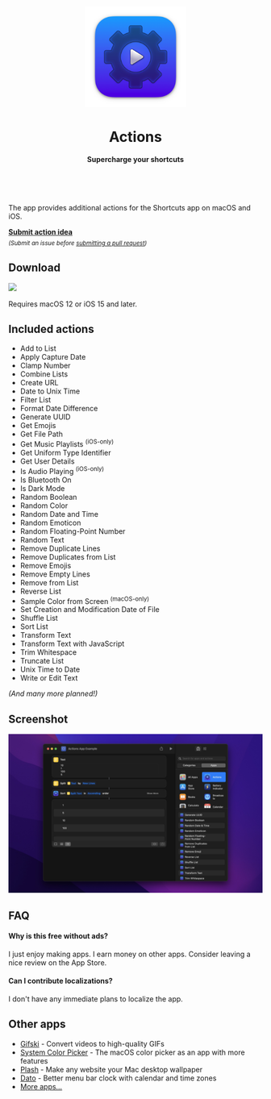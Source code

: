 <div align="center">
	<br>
	<a href="https://sindresorhus.com/actions">
		<img src="Stuff/AppIcon-readme.png" width="200" height="200">
	</a>
	<h1>Actions</h1>
	<p>
		<b>Supercharge your shortcuts</b>
	</p>
	<br>
	<br>
	<br>
</div>

The app provides additional actions for the Shortcuts app on macOS and iOS.

[**Submit action idea**](https://github.com/sindresorhus/Actions/issues/new/choose)\
<sub>*(Submit an issue before [submitting a pull request](.github/contributing.md))*</sub>

## Download

[![](https://sindresorhus.com/assets/download-on-app-store-badge.svg)](https://apps.apple.com/app/id1586435171)

Requires macOS 12 or iOS 15 and later.

## Included actions

- Add to List
- Apply Capture Date
- Clamp Number
- Combine Lists
- Create URL
- Date to Unix Time
- Filter List
- Format Date Difference
- Generate UUID
- Get Emojis
- Get File Path
- Get Music Playlists <sup>(iOS-only)</sup>
- Get Uniform Type Identifier
- Get User Details
- Is Audio Playing <sup>(iOS-only)</sup>
- Is Bluetooth On
- Is Dark Mode
- Random Boolean
- Random Color
- Random Date and Time
- Random Emoticon
- Random Floating-Point Number
- Random Text
- Remove Duplicate Lines
- Remove Duplicates from List
- Remove Emojis
- Remove Empty Lines
- Remove from List
- Reverse List
- Sample Color from Screen <sup>(macOS-only)</sup>
- Set Creation and Modification Date of File
- Shuffle List
- Sort List
- Transform Text
- Transform Text with JavaScript
- Trim Whitespace
- Truncate List
- Unix Time to Date
- Write or Edit Text

*(And many more planned!)*

## Screenshot

![](Stuff/screenshot1.jpg)

## FAQ

#### Why is this free without ads?

I just enjoy making apps. I earn money on other apps. Consider leaving a nice review on the App Store.

#### Can I contribute localizations?

I don't have any immediate plans to localize the app.

## Other apps

- [Gifski](https://github.com/sindresorhus/Gifski) - Convert videos to high-quality GIFs
- [System Color Picker](https://github.com/sindresorhus/System-Color-Picker) - The macOS color picker as an app with more features
- [Plash](https://github.com/sindresorhus/Plash) - Make any website your Mac desktop wallpaper
- [Dato](https://sindresorhus.com/dato) - Better menu bar clock with calendar and time zones
- [More apps…](https://sindresorhus.com/apps)
